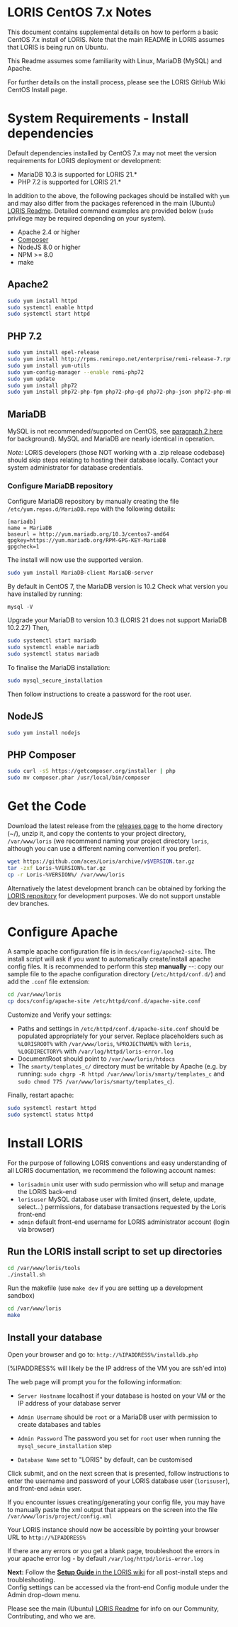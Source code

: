 # LORIS CentOS 7.x Notes

This document contains supplemental details on how to perform a basic CentOS 7.x install of LORIS.
Note that the main README in LORIS assumes that LORIS is being run on Ubuntu.

This Readme assumes some familiarity with Linux, MariaDB (MySQL) and Apache.

For further details on the install process, please see the LORIS GitHub Wiki CentOS Install page.  

# System Requirements - Install dependencies

Default dependencies installed by CentOS 7.x may not meet the version requirements for LORIS deployment or development:
* MariaDB 10.3 is supported for LORIS 21.* 
* PHP 7.2 is supported for LORIS 21.*

In addition to the above, the following packages should be installed with `yum` and may also differ from the packages referenced in the main (Ubuntu) [LORIS Readme](./README.md). Detailed command examples are provided below (`sudo` privilege may be required depending on your system).
 * Apache 2.4 or higher
 * [Composer](https://getcomposer.org)
 * NodeJS 8.0 or higher
 * NPM >= 8.0
 * make

## Apache2
```bash
sudo yum install httpd 
sudo systemctl enable httpd
sudo systemctl start httpd
```
## PHP 7.2
```bash
sudo yum install epel-release
sudo yum install http://rpms.remirepo.net/enterprise/remi-release-7.rpm
sudo yum install yum-utils
sudo yum-config-manager --enable remi-php72
sudo yum update
sudo yum install php72
sudo yum install php72-php-fpm php72-php-gd php72-php-json php72-php-mbstring php72-php-mysqlnd php72-php-xml php72-php-xmlrpc php72-php-opcache php72-php-pdo php72-php-mysql
```
## MariaDB

MySQL is not recommended/supported on CentOS, see [paragraph 2 here](https://www.digitalocean.com/community/tutorials/how-to-install-mysql-on-centos-7) for background). MySQL and MariaDB are nearly identical in operation.

*Note:* LORIS developers (those NOT working with a .zip release codebase) should skip steps relating to hosting their database locally. Contact your system administrator for database credentials.

### Configure MariaDB repository
Configure MariaDB repository by manually creating the file `/etc/yum.repos.d/MariaDB.repo` with the following details:

```
[mariadb]
name = MariaDB
baseurl = http://yum.mariadb.org/10.3/centos7-amd64
gpgkey=https://yum.mariadb.org/RPM-GPG-KEY-MariaDB
gpgcheck=1
```

The install will now use the supported version.

```bash
sudo yum install MariaDB-client MariaDB-server
```

By default in CentOS 7, the MariaDB version is 10.2
Check what version you have installed by running:
```
mysql -V
```

Upgrade your MariaDB to version 10.3 (LORIS 21 does not support MariaDB 10.2.27)
Then, 
```bash
sudo systemctl start mariadb 
sudo systemctl enable mariadb
sudo systemctl status mariadb
```

To finalise the MariaDB installation: 
```bash
sudo mysql_secure_installation
```
Then follow instructions to create a password for the root user.

## NodeJS
```bash
sudo yum install nodejs
```

## PHP Composer
```bash
sudo curl -sS https://getcomposer.org/installer | php
sudo mv composer.phar /usr/local/bin/composer
```
# Get the Code

Download the latest release from the [releases page](https://github.com/aces/Loris/releases) to the home directory (~/), unzip it, and copy the contents to your project directory, `/var/www/loris` (we recommend naming your project directory `loris`, although you can use a different naming convention if you prefer). 
```bash
wget https://github.com/aces/Loris/archive/v$VERSION.tar.gz
tar -zxf Loris-%VERSION%.tar.gz
cp -r Loris-%VERSION%/ /var/www/loris
```

Alternatively the latest development branch can be obtained by forking the [LORIS repository](http://github.com/aces/Loris) for development purposes. We do not support unstable dev branches. 

# Configure Apache

A sample apache configuration file is in `docs/config/apache2-site`. 
The install script will ask if you want to automatically create/install apache config files.
It is recommended to perform this step **manually** --: copy our sample file to the apache configuration directory (`/etc/httpd/conf.d/`) and add the `.conf` file extension:

```bash
cd /var/www/loris
cp docs/config/apache-site /etc/httpd/conf.d/apache-site.conf
```

Customize and Verify your settings: 
* Paths and settings in `/etc/httpd/conf.d/apache-site.conf` should be populated appropriately for your server. Replace placeholders such as `%LORISROOT%` with `/var/www/loris`, `%PROJECTNAME%` with `loris`, `%LOGDIRECTORY%` with `/var/log/httpd/loris-error.log` 
 * DocumentRoot should point to `/var/www/loris/htdocs`
 * The `smarty/templates_c/` directory must be writable by Apache (e.g. by running: `sudo chgrp -R httpd /var/www/loris/smarty/templates_c` and `sudo chmod 775 /var/www/loris/smarty/templates_c`).

Finally, restart apache:
```bash
sudo systemctl restart httpd
sudo systemctl status httpd
```
# Install LORIS

For the purpose of following LORIS conventions and easy understanding of all LORIS documentation, we recommend the following account names: 

* `lorisadmin` unix user with sudo permission who will setup and manage the LORIS back-end
* `lorisuser` MySQL database user with limited (insert, delete, update, select...) permissions, for database transactions requested by the Loris front-end
* `admin` default front-end username for LORIS administrator account (login via browser)

## Run the LORIS install script to set up directories

```bash
cd /var/www/loris/tools
./install.sh
```
Run the makefile (use `make dev` if you are setting up a development sandbox)
```bash
cd /var/www/loris
make
```
## Install your database
Open your browser and go to: `http://%IPADDRESS%/installdb.php`

(%IPADDRESS% will likely be the IP address of the VM you are ssh'ed into)

The web page will prompt you for the following information: 

 * `Server Hostname` localhost if your database is hosted on your VM or the IP address of your database server

 * `Admin Username` should be `root` or a MariaDB user with permission to create databases and tables

 * `Admin Password` The password you set for `root` user when running the `mysql_secure_installation` step

 * `Database Name` set to "LORIS" by default, can be customised

Click submit, and on the next screen that is presented, follow instructions to enter the username and password of your LORIS database user (`lorisuser`), and front-end `admin` user. 

If you encounter issues creating/generating your config file, you may have to manually paste the xml output that appears on the screen into the file `/var/www/loris/project/config.xml`

Your LORIS instance should now be accessible by pointing your browser URL to `http://%IPADDRESS%`

If there are any errors or you get a blank page, troubleshoot the errors in your apache error log - by default 
 `/var/log/httpd/loris-error.log`

**Next:** Follow the [**Setup Guide** in the LORIS wiki](https://github.com/aces/Loris/wiki/Setup) for all post-install steps and troubleshooting.  
Config settings can be accessed via the front-end Config module under the Admin drop-down menu.

Please see the main (Ubuntu) [LORIS Readme](./README.md) for info on our Community, Contributing, and who we are. 

